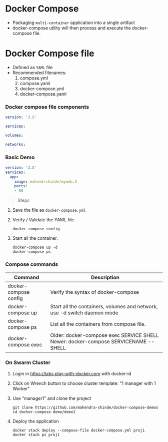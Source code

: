 # Docker Compose

- Packaging `multi-container` application into a single artifact
- docker-compose utility will then process and execute the docker-compose file.

# Docker Compose file
- Defined as `YAML` file
- Recommended filenames:
    1. compose.yml
    1. compose.yaml
    1. docker-compose.yml
    1. docker-compose.yaml

### Docker compose file components

```yaml
version: '3.5'

services:

volumes:

networks:
```

### Basic Demo

```yaml
version: '3.5'
services:
  app: 
    image: mahendrshinde/myweb:3
    ports:
    - 80
```

> Steps

1.  Save the file as `docker-compose.yml`
1.  Verify / Validate the YAML file
    
    ```
    docker-compose config
    ```
1.  Start all the container.

    ```
    docker-compose up -d
    docker-compose ps
    ```
### Compose commands

Command | Description
--------|-----------
docker-compose config | Verify the syntax of docker-compose
docker-compose up | Start all the containers, volumes and network, use -d switch daemon mode
docker-compose ps | List all the containers from compose file.
docker-compose exec | Older: docker-compose exec SERVICE SHELL Newer: docker-compose SERVICENAME -- SHELL


### On Swarm Cluster

1.  Login in https://labs.play-with-docker.com with docker-id
1.  Click on Wrench button to choose cluster template: "1 manager with 1 Worker"
1.  Use "manager1" and clone the project
    ```
    git clone https://github.com/mahendra-shinde/docker-compose-demos
    cd docker-compose-demo/demo1
    ```

1.  Deploy the application

    ```
    docker stack deploy --compose-file docker-compose.yml proj1
    docker stack ps proj1
    ```
